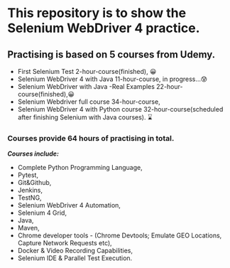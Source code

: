 # This repository is to show the Selenium WebDriver 4 practice.

## Practising is based on 5 courses from Udemy.
- First Selenium Test 2-hour-course(finished), 😀
- Selenium WebDriver 4 with Java 11-hour-course, in progress...😰
- Selenium WebDriver with Java -Real Examples 22-hour-course(finished),😀
- Selenium Webdriver full course 34-hour-course,
- Selenium WebDriver 4 with Python course 32-hour-course(scheduled after finishing Selenium with Java courses). ⌛

### Courses provide 64 hours of practising in total.

**_Courses include:_**
 - Complete Python Programming Language,
 - Pytest,
 - Git&Github,
 - Jenkins,
 - TestNG,
 - Selenium WebDriver 4 Automation,
 - Selenium 4 Grid,
 - Java,
 - Maven,
 - Chrome developer tools - (Chrome Devtools; Emulate GEO Locations, Capture Network Requests etc),
 - Docker & Video Recording Capabilities,
 - Selenium IDE & Parallel Test Execution.

